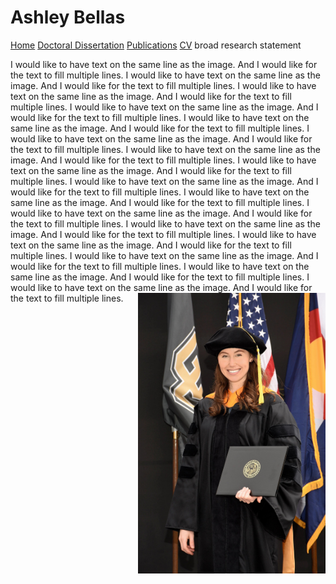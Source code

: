 # Ashley Bellas     
[Home](test)       [Doctoral Dissertation](test)         [Publications](test)               [CV](test)
broad research statement


I would like to have text on the same line as the image. And I would like for the text to fill multiple lines. I would like to have text on the same line as the image. And I would like for the text to fill multiple lines. I would like to have text on the same line as the image. And I would like for the text to fill multiple lines. I would like to have text on the same line as the image. And I would like for the text to fill multiple lines. I would like to have text on the same line as the image. And I would like for the text to fill multiple lines. I would like to have text on the same line as the image. And I would like for the text to fill multiple lines. I would like to have text on the same line as the image. And I would like for the text to fill multiple lines. I would like to have text on the same line as the image. And I would like for the text to fill multiple lines. I would like to have text on the same line as the image. And I would like for the text to fill multiple lines. I would like to have text on the same line as the image. And I would like for the text to fill multiple lines. I would like to have text on the same line as the image. And I would like for the text to fill multiple lines. I would like to have text on the same line as the image. And I would like for the text to fill multiple lines. I would like to have text on the same line as the image. And I would like for the text to fill multiple lines. I would like to have text on the same line as the image. And I would like for the text to fill multiple lines. I would like to have text on the same line as the image. And I would like for the text to fill multiple lines. I would like to have text on the same line as the image. And I would like for the text to fill multiple lines. <img align="right" width="300" src="3_highres.jpg">
